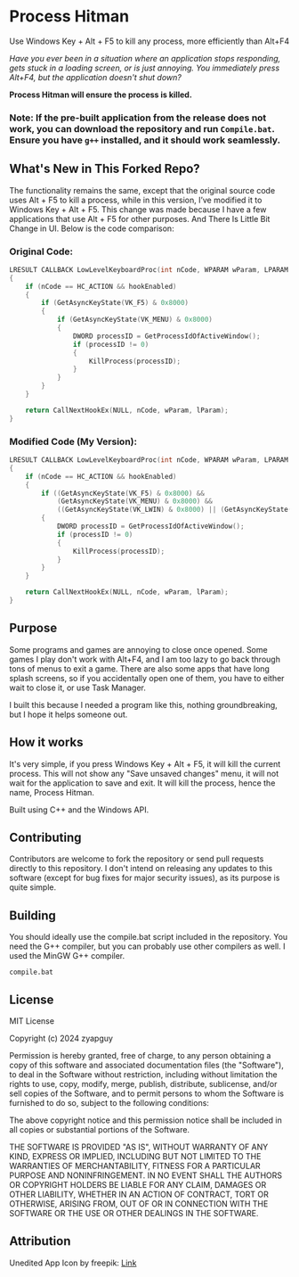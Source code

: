 # Process Hitman
Use Windows Key + Alt + F5 to kill any process, more efficiently than Alt+F4

*Have you ever been in a situation where an application stops responding, gets stuck in a loading screen, or is just annoying. You immediately press Alt+F4, but the application doesn't shut down?*

**Process Hitman will ensure the process is killed.**

### Note: If the pre-built application from the release does not work, you can download the repository and run `Compile.bat`. Ensure you have `g++` installed, and it should work seamlessly.

## What's New in This Forked Repo?
The functionality remains the same, except that the original source code uses Alt + F5 to kill a process, while in this version, I’ve modified it to Windows Key + Alt + F5. This change was made because I have a few applications that use Alt + F5 for other purposes. And There Is Little Bit Change in UI. Below is the code comparison:

### Original Code:
```cpp 
LRESULT CALLBACK LowLevelKeyboardProc(int nCode, WPARAM wParam, LPARAM lParam)
{
    if (nCode == HC_ACTION && hookEnabled)
    {
        if (GetAsyncKeyState(VK_F5) & 0x8000)
        {
            if (GetAsyncKeyState(VK_MENU) & 0x8000)
            {
                DWORD processID = GetProcessIdOfActiveWindow();
                if (processID != 0)
                {
                    KillProcess(processID); 
                }
            }
        }
    }

    return CallNextHookEx(NULL, nCode, wParam, lParam);
}
```

### Modified Code (My Version):
```cpp
LRESULT CALLBACK LowLevelKeyboardProc(int nCode, WPARAM wParam, LPARAM lParam)
{
    if (nCode == HC_ACTION && hookEnabled)
    {
        if ((GetAsyncKeyState(VK_F5) & 0x8000) &&                                           // F5
            (GetAsyncKeyState(VK_MENU) & 0x8000) &&                                         // Alt
            ((GetAsyncKeyState(VK_LWIN) & 0x8000) || (GetAsyncKeyState(VK_RWIN) & 0x8000))) // Windows key 
        {
            DWORD processID = GetProcessIdOfActiveWindow();
            if (processID != 0)
            {
                KillProcess(processID);
            }
        }
    }

    return CallNextHookEx(NULL, nCode, wParam, lParam);
}
```


## Purpose
Some programs and games are annoying to close once opened. Some games I play don't work with Alt+F4, and I am too lazy to go back through tons of menus to exit a game. There are also some apps that have long splash screens, so if you accidentally open one of them, you have to either wait to close it, or use Task Manager.

I built this because I needed a program like this, nothing groundbreaking, but I hope it helps someone out.

## How it works
It's very simple, if you press Windows Key + Alt + F5, it will kill the current process. This will not show any "Save unsaved changes" menu, it will not wait for the application to save and exit. It will kill the process, hence the name, Process Hitman.

Built using C++ and the Windows API.

## Contributing
Contributors are welcome to fork the repository or send pull requests directly to this repository. I don't intend on releasing any updates to this software (except for bug fixes for major security issues), as its purpose is quite simple.  

## Building
You should ideally use the compile.bat script included in the repository. You need the G++ compiler, but you can probably use other compilers as well. I used the MinGW G++ compiler.

```shell
compile.bat
```

## License

MIT License

Copyright (c) 2024 zyapguy

Permission is hereby granted, free of charge, to any person obtaining a copy
of this software and associated documentation files (the "Software"), to deal
in the Software without restriction, including without limitation the rights
to use, copy, modify, merge, publish, distribute, sublicense, and/or sell
copies of the Software, and to permit persons to whom the Software is
furnished to do so, subject to the following conditions:

The above copyright notice and this permission notice shall be included in all
copies or substantial portions of the Software.

THE SOFTWARE IS PROVIDED "AS IS", WITHOUT WARRANTY OF ANY KIND, EXPRESS OR
IMPLIED, INCLUDING BUT NOT LIMITED TO THE WARRANTIES OF MERCHANTABILITY,
FITNESS FOR A PARTICULAR PURPOSE AND NONINFRINGEMENT. IN NO EVENT SHALL THE
AUTHORS OR COPYRIGHT HOLDERS BE LIABLE FOR ANY CLAIM, DAMAGES OR OTHER
LIABILITY, WHETHER IN AN ACTION OF CONTRACT, TORT OR OTHERWISE, ARISING FROM,
OUT OF OR IN CONNECTION WITH THE SOFTWARE OR THE USE OR OTHER DEALINGS IN THE
SOFTWARE.


## Attribution

Unedited App Icon by freepik: [Link](https://www.freepik.com/free-vector/mysterious-gangster-character_7075529.htm#fromView=keyword&page=1&position=6&uuid=77c07a48-2a0d-497c-be29-154325ce7e35)
